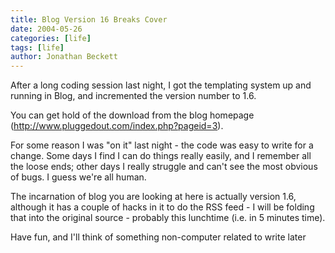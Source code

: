 ```yaml
---
title: Blog Version 16 Breaks Cover
date: 2004-05-26
categories: [life]
tags: [life]
author: Jonathan Beckett
---
```


After a long coding session last night, I got the templating system up and running in Blog, and incremented the version number to 1.6.

You can get hold of the download from the blog homepage (http://www.pluggedout.com/index.php?pageid=3).

For some reason I was "on it" last night - the code was easy to write for a change. Some days I find I can do things really easily, and I remember all the loose ends; other days I really struggle and can't see the most obvious of bugs. I guess we're all human.

The incarnation of blog you are looking at here is actually version 1.6, although it has a couple of hacks in it to do the RSS feed - I will be folding that into the original source - probably this lunchtime (i.e. in 5 minutes time).

Have fun, and I'll think of something non-computer related to write later 